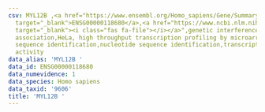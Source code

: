 ```yaml
---
csv: MYL12B ,<a href="https://www.ensembl.org/Homo_sapiens/Gene/Summary?db=core;g=ENSG00000118680"
  target="_blank">ENSG00000118680</a>,<a href="https://www.ncbi.nlm.nih.gov/pubmed/28369544"
  target="_blank"><i class="fas fa-file"></i></a>",genetic interference,functional
  association,HeLa, high throughput transcription profiling by microarray,nucleotide
  sequence identification,nucleotide sequence identification,transcriptional regulation,up-regulates
  activity
data_alias: 'MYL12B '
data_id: ENSG00000118680
data_numevidence: 1
data_species: Homo sapiens
data_taxid: '9606'
title: 'MYL12B '
---
```

